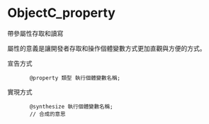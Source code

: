 # ObjectC_property
帶參屬性存取和讀寫

屬性的意義是讓開發者存取和操作個體變數方式更加直觀與方便的方式。

宣告方式

           @property 類型 執行個體變數名稱;

實現方式

           @synthesize 執行個體變數名稱;
           // 合成的意思
           
    
